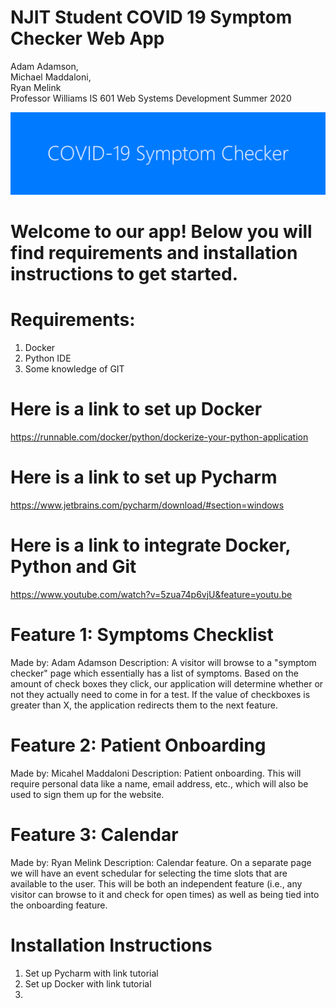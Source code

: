 # NJIT Student COVID 19 Symptom Checker Web App
Adam Adamson,  
Michael Maddaloni,   
Ryan Melink  
Professor Williams
IS 601 Web Systems Development
Summer 2020

![Test](screenshots/Showcase.png)

# Welcome to our app! Below you will find requirements and installation instructions to get started. 

# Requirements:
1. Docker
2. Python IDE
3. Some knowledge of GIT

# Here is a link to set up Docker
https://runnable.com/docker/python/dockerize-your-python-application

# Here is a link to set up Pycharm
https://www.jetbrains.com/pycharm/download/#section=windows

# Here is a link to integrate Docker, Python and Git
https://www.youtube.com/watch?v=5zua74p6vjU&feature=youtu.be

# Feature 1: Symptoms Checklist
Made by: Adam Adamson
Description: A visitor will browse to a "symptom checker" page which essentially has a list of symptoms.  Based on the amount of check boxes they click, our application will determine whether or not they actually need to come in for a test.  If the value of checkboxes is greater than X, the application redirects them to the next feature.

# Feature 2: Patient Onboarding
Made by: Micahel Maddaloni
Description: Patient onboarding. This will require personal data like a name, email address, etc., which will also be used to sign them up for the website.

# Feature 3: Calendar
Made by: Ryan Melink
Description: Calendar feature. On a separate page we will have an event schedular for selecting the time slots that are available to the user.  This will be both an independent feature (i.e., any visitor can browse to it and check for open times) as well as being tied into the onboarding feature.

# Installation Instructions
1. Set up Pycharm with link tutorial
2. Set up Docker with link tutorial
3. 

